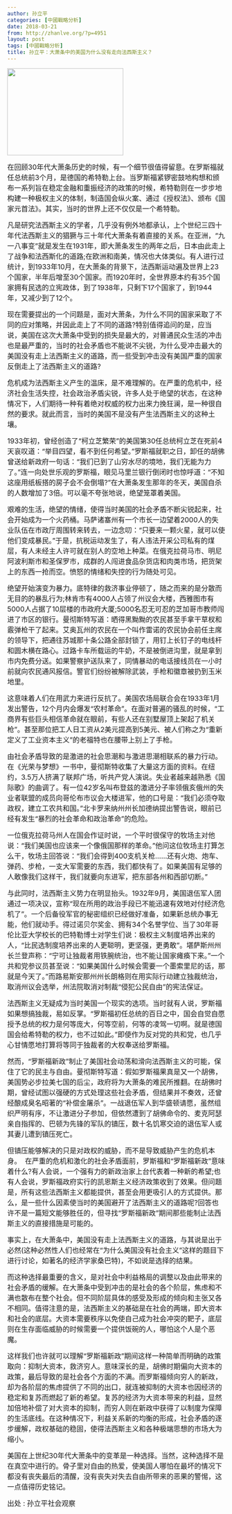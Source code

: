 ```yaml
---
author: 孙立平
categories: [中國戰略分析]
date: 2018-03-21
from: http://zhanlve.org/?p=4951
layout: post
tags: [中國戰略分析]
title: 孙立平：大萧条中的美国为什么没有走向法西斯主义？
---
```


<div id="entry">
<div class="at-above-post addthis_tool" data-url="http://zhanlve.org/?p=4951">
</div>
<p>
</p>
<p>
<img alt="" class="aligncenter size-full wp-image-4742" height="201" src="http://zhanlve.org/wp-content/uploads/2018/03/d8f9d72a6059252d9e20d5913e9b033b5bb5b974.jpg" width="268"/>
</p>
<p>
</p>
<p>
</p>
<p>
<span style="font-size: 12pt;">
   在回顾30年代大萧条历史的时候，有一个细节很值得留意。在罗斯福就任总统前3个月，是德国的希特勒上台。当罗斯福紧锣密鼓地构想和颁布一系列旨在稳定金融和重振经济的政策的时候，希特勒则在一步步地构建一种极权主义的体制，制造国会纵火案、通过《授权法》、颁布《国家元首法》。其实，当时的世界上还不仅仅是一个希特勒。
  </span>
</p>
<p>
<span style="font-size: 12pt;">
   凡是研究法西斯主义的学者，几乎没有例外地都承认，上个世纪三四十年代法西斯主义的猖獗与三十年代大萧条有着直接的关系。在亚洲，“九一八事变”就是发生在1931年，即大萧条发生的两年之后，日本由此走上了战争和法西斯化的道路;在欧洲和南美，情况也大体类似。有人进行过统计，到1933年10月，在大萧条的背景下，法西斯运动遍及世界上23个国家，半年后增至30个国家。而1920年时，全世界原本约有35个国家拥有民选的立宪政体，到了1938年，只剩下17个国家了，到1944年，又减少到了12个。
  </span>
</p>
<p>
<span style="font-size: 12pt;">
   现在需要提出的一个问题是，面对大萧条，为什么不同的国家采取了不同的应对策略，并因此走上了不同的道路?特别值得追问的是，应当说，美国在这次大萧条中受到的损失是最大的，对普通民众生活的冲击也是最严重的，当时的社会矛盾也不能说不尖锐，为什么受冲击最大的美国没有走上法西斯主义的道路，而一些受到冲击没有美国严重的国家反倒走上了法西斯主义的道路?
  </span>
</p>
<p>
<span style="font-size: 12pt;">
   危机成为法西斯主义产生的温床，是不难理解的。在严重的危机中，经济社会生活失控，社会政治矛盾尖锐，许多人处于绝望的状态，在这种情况下，人们期待一种有着绝对权威的权力出来力挽狂澜，是一种很自然的要求。就此而言，当时的美国不是没有产生法西斯主义的这种土壤。
  </span>
</p>
<p>
<span style="font-size: 12pt;">
   1933年初，曾经创造了“柯立芝繁荣”的美国第30任总统柯立芝在死前4天哀叹道：“举目四望，看不到任何希望。”罗斯福就职之日，卸任的胡佛曾送给新政府一句话：“我们已到了山穷水尽的境地，我们无能为力了。”连一向处世乐观的罗斯福，眼见马里兰银行倒闭时也惊呼道：“不知这座用纸板搭的房子会不会倒塌?”在大萧条发生那年的冬天，美国自杀的人数增加了3倍。可以毫不夸张地说，绝望笼罩着美国。
  </span>
</p>
<p>
<span style="font-size: 12pt;">
   艰难的生活，绝望的情绪，使得当时美国的社会矛盾不断尖锐起来，社会开始成为一个火药桶。马萨诸塞州有一个市长一边望着2000人的失业队伍在市政厅周围转来转去，一边念叨：“只要来一颗火星，就可以使他们变成暴民。”于是，抗税运动发生了，有人违法开采公司私有的煤层，有人未经主人许可就在别人的空地上种菜。在俄克拉荷马市、明尼阿波利斯市和圣保罗市，成群的人闯进食品杂货店和肉类市场，把货架上的东西一抢而空。愤怒的情绪和失控的行为随处可见。
  </span>
</p>
<p>
<span style="font-size: 12pt;">
   绝望开始演变为暴力。底特律的救济事业停顿了，随之而来的是分散而无目的的暴乱行为;林肯市有4000人占领了州议会大楼，西雅图市有5000人占据了10层楼的市政府大厦;5000名忍无可忍的芝加哥市教师闯进了市区的银行。曼彻斯特写道：晒得黑黝黝的农民甚至手拿干草杈和霰弹枪干了起来。艾奥瓦州的农民在一个叫作雷诺的农民协会前任主席的领导下，把通往苏城那十条公路全部封锁了，用钉上长钉子的电线杆和圆木横在路心。过路卡车所载运的牛奶，不是被倒进沟里，就是拿到市内免费分送。如果警察护送队来了，同情暴动的电话接线员在一小时前就向农民通风报信。警官们纷纷被解除武装，手枪和徽章被扔到玉米地里。
  </span>
</p>
<p>
<span style="font-size: 12pt;">
   这意味着人们在用武力来进行反抗了。美国农场局联合会在1933年1月发出警告，12个月内会爆发“农村革命”。在面对普遍的骚乱的时候，“工商界有些巨头相信革命就在眼前，有些人还在别墅屋顶上架起了机关枪”。甚至那位把工人日工资从2美元提高到5美元、被人们称之为“重新定义了工业资本主义”的老福特也在腰带上别上了手枪。
  </span>
</p>
<p>
<span style="font-size: 12pt;">
   由社会矛盾导致的是激进的社会思潮和与激进思潮相联系的暴力行动。在《光荣与梦想》一书中，曼彻斯特收集了大量这方面的资料。在纽约，3.5万人挤满了联邦广场，听共产党人演说。失业者越来越熟悉《国际歌》的曲调了。有一位42岁名叫布登兹的激进分子率领俄亥俄州的失业者联盟的成员向哥伦布市议会大楼进军，他的口号是：“我们必须夺取政权，建立工农共和国。”北卡罗来纳州州长加德纳提出警告说，眼前已经有发生“暴烈的社会革命和政治革命”的危险。
  </span>
</p>
<p>
<span style="font-size: 12pt;">
   一位俄克拉荷马州人在国会作证时说，一个平时很保守的牧场主对他说：“我们美国也应该来一个像俄国那样的革命。”他问这位牧场主打算怎么干，牧场主回答说：“我们会得到400支机关枪……还有火炮、炮车、弹药、步枪，一支大军需要的东西，我们都快有了。如果美国有足够的人敢像我们这样干，我们就要向东进军，把东部各州和西部切断。”
  </span>
</p>
<p>
<span style="font-size: 12pt;">
   与此同时，法西斯主义势力在明显抬头。1932年9月，美国退伍军人团通过一项决议，宣称“现在所用的政治手段已不能迅速有效地对付经济危机了”。一个后备役军官的秘密组织已经做好准备，如果新总统办事无能，他们就动手。得过诺贝尔奖金、拥有34个名誉学位、当了30年哥伦比亚大学校长的巴特勒博士对学生们说：极权主义制度培养出来的人，“比民选制度培养出来的人更聪明，更坚强，更勇敢”。堪萨斯州州长兰登声称：“宁可让独裁者用铁腕统治，也不能让国家瘫痪下来。”一个共和党参议员甚至说：“如果美国什么时候会需要一个墨索里尼的话，那就是今天了。”而路易斯安那州州长朗格则在用实际行动建立独裁统治，取消州议会选举，州法院取消对制裁“侵犯公民自由”的宪法保证。
  </span>
</p>
<p>
<span style="font-size: 12pt;">
   法西斯主义无疑成为当时美国一个现实的选项。当时就有人说，罗斯福如果想搞独裁，易如反掌。“罗斯福初任总统的百日之中，国会自觉自愿授予总统的权力是何等庞大，何等空前，何等的凌驾一切啊。就是德国国会给希特勒的权力，也不过如此。”即使作为反对党的共和党，也几乎心甘情愿地打算将等同于独裁者的大权奉送给罗斯福。
  </span>
</p>
<p>
<span style="font-size: 12pt;">
   然而，“罗斯福新政”制止了美国社会动荡和滑向法西斯主义的可能，保住了它的民主与自由。曼彻斯特写道：假如罗斯福果真是又一个胡佛，美国势必步拉美七国的后尘，政府将为大萧条的难民所推翻。在胡佛时期，曾经试图以强硬的方式处理这些社会矛盾，但结果并不奏效，还曾经酿成臭名昭著的“补偿金屠杀”。一战退伍军人到华盛顿请愿，虽然组织严明有序，不让激进分子参加，但依然遭到了胡佛命令的、麦克阿瑟亲自指挥的、巴顿为先锋的军队的镇压，数十名饥寒交迫的退伍军人或其妻儿遭到镇压死亡。
  </span>
</p>
<p>
<span style="font-size: 12pt;">
   但镇压能够解决的只是对政权的威胁，而不是导致威胁产生的危机本身。  在严重的危机和激化的社会矛盾面前，罗斯福和“罗斯福新政”意味着什么?有人会说，一个强有力的新政治家上台代表着一种新的希望;也有人会说，罗斯福政府实行的凯恩斯主义经济政策收到了效果。但问题是，所有这些法西斯主义都能提供，甚至会用更吸引人的方式提供。那么，是一些什么因素使当时的美国避开了法西斯主义的道路呢?回答也许不是一篇短文能够胜任的，但寻找“罗斯福新政”期间那些能制止法西斯主义的直接措施是可能的。
  </span>
</p>
<p>
<span style="font-size: 12pt;">
   事实上，在大萧条中，美国没有走上法西斯主义的道路，与其说是出于必然(这种必然性人们也经常在“为什么美国没有社会主义”这样的题目下进行讨论，如著名的经济学家桑巴特)，不如说是选择的结果。
  </span>
</p>
<p>
<span style="font-size: 12pt;">
   而这种选择最重要的含义，是对社会中利益格局的调整以及由此带来的社会矛盾的缓解。在大萧条中受到冲击的是社会的各个阶层，焦虑和不满也散布在整个社会。但不同阶层具体的感受及形成的倾向和主张又各不相同。值得注意的是，法西斯主义的基础是在社会的两端，即大资本和社会的底层。大资本需要秩序以免使自己成为社会冲突的靶子，底层则在生存面临威胁的时候需要一个提供饭碗的人，哪怕这个人是个恶魔。
  </span>
</p>
<p>
<span style="font-size: 12pt;">
   这样我们也许就可以理解“罗斯福新政”期间这样一种简单而明确的政策取向：抑制大资本，救济穷人。意味深长的是，胡佛时期偏向大资本的政策，最后导致的是社会各个方面的不满。而罗斯福倾向穷人的新政，却为各阶层的焦虑提供了不同的出口，就连被抑制的大资本也因经济的稳定和复苏而燃起了新的希望。复苏的经济为大资本带来的利益，显然加倍地补偿了对大资本的抑制，而穷人则在新政中获得了以制度为保障的生活底线。在这种情况下，利益关系新的均衡的形成，社会矛盾的逐步缓解，政权基础的稳固，使得法西斯主义和各种极端思想的市场大为缩小。
  </span>
</p>
<p>
<span style="font-size: 12pt;">
   美国在上世纪30年代大萧条中的变革是一种选择。当然，这种选择不是在真空中进行的。骨子里对自由的热爱，使美国人哪怕在最坏的情况下都没有丧失最后的清醒，没有丧失对失去自由所带来的恶果的警惕，这一点值得历史铭记。
  </span>
</p>
<p>
</p>
<p>
<span style="font-size: 12pt;">
   出处 : 孙立平社会观察
  </span>
</p>
<p>
</p>
</div>

